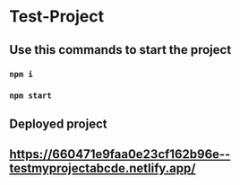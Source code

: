 # Test-Project
## Use this commands to start the project
### `npm i`
### `npm start`

## Deployed project
## https://660471e9faa0e23cf162b96e--testmyprojectabcde.netlify.app/

